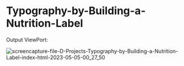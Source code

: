 # Typography-by-Building-a-Nutrition-Label

Output ViewPort:

![screencapture-file-D-Projects-Typography-by-Building-a-Nutrition-Label-index-html-2023-05-05-00_27_50](https://user-images.githubusercontent.com/96150629/236302885-b6c388b6-6f4a-4c7e-8b82-ad0bbbd3cda6.png)
